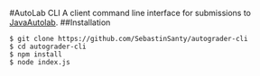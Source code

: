 #AutoLab CLI
A client command line interface for submissions to [JavaAutolab](https://github.com/prasadtalasila/JavaAutolab).
##Installation
```
$ git clone https://github.com/SebastinSanty/autograder-cli
$ cd autograder-cli
$ npm install
$ node index.js
```